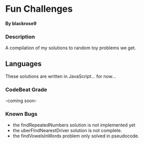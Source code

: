 # Fun Challenges
#### By blackrose9

### Description
A compilation of my solutions to random toy problems we get.

## Languages
These solutions are written in JavaScript... for now... 

### CodeBeat Grade
-coming soon-

### Known Bugs
* the findRepeatedNumbers solution is not implemented yet
* the uberFIndNearestDriver solution is not complete.
* the findVowelsInWords problem only solved in pseudocode.